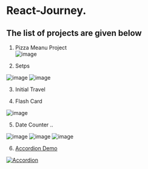 # React-Journey.

## The list of projects are given below

1. Pizza Meanu Project  
![image](https://github.com/anjiladhikari/React-Journey/assets/21165474/1e37f3f9-c9fa-459c-a480-a109f90d9e4d)

2. Setps 

![image](https://github.com/anjiladhikari/React-Journey/assets/21165474/59c0de1e-9a9c-4482-811c-f5e12defb4a3)
![image](https://github.com/anjiladhikari/React-Journey/assets/21165474/14addff4-0fec-4f93-9e8d-bc3196557ab0)


3. Initial Travel 



4. Flash Card

![image](https://github.com/anjiladhikari/React-Journey/assets/21165474/0e1283f7-4379-4f38-b571-def50e6c6be0)


5. Date Counter ..

![image](https://github.com/anjiladhikari/React-Journey/assets/21165474/6af13a78-7063-4f1a-914b-9ce972f3c1f1)
![image](https://github.com/anjiladhikari/React-Journey/assets/21165474/31d8e1b6-684f-4149-8a6f-591a8ecd8090)
![image](https://github.com/anjiladhikari/React-Journey/assets/21165474/4ab9d84c-8e71-40f1-88e0-efba3ec46441)




6. [Accordion Demo](https://www.youtube.com/watch?v=1wf3iKx6g9I)

[![Accordion](https://img.youtube.com/vi/1wf3iKx6g9I/0.jpg)](https://www.youtube.com/watch?v=1wf3iKx6g9I)

